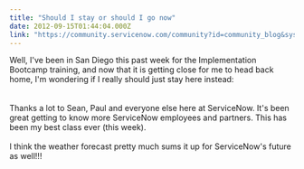 ```yaml
---
title: "Should I stay or should I go now"
date: 2012-09-15T01:44:04.000Z
link: "https://community.servicenow.com/community?id=community_blog&sys_id=ab5d2a29dbd0dbc01dcaf3231f961947"
---
```

<p>Well, I've been in San Diego this past week for the Implementation Bootcamp training, and now that it is getting close for me to head back home, I'm wondering if I really should just stay here instead:<br /><br /><img  alt="" class="jive-image" src="81efbf3ddb541304b322f4621f961989.iix" /><br /><br />Thanks a lot to Sean, Paul and everyone else here at ServiceNow. It's been great getting to know more ServiceNow employees and partners. This has been my best class ever (this week).<br /><br />I think the weather forecast pretty much sums it up for ServiceNow's future as well!!!</p>